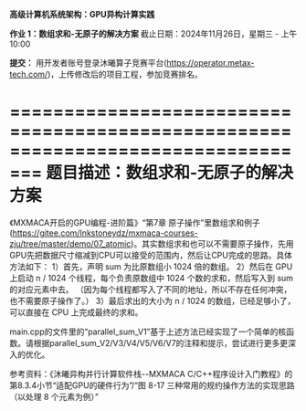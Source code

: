 **高级计算机系统架构：GPU异构计算实践**

**作业 1：数组求和-无原子的解决方案**
截止日期：2024年11月26日，星期三 - 上午10:00

**提交：**
用开发者账号登录沐曦算子竞赛平台(https://operator.metax-tech.com/)，上传修改后的项目工程，参加竞赛排名。

=================================================================================
**题目描述：数组求和-无原子的解决方案**
=================================================================================
《MXMACA开启的GPU编程-进阶篇》“第7章 原子操作”里数组求和例子(https://gitee.com/Inkstoneydz/mxmaca-courses-zju/tree/master/demo/07_atomic)。其实数组求和也可以不需要原子操作，先用GPU先把数据尺寸缩减到CPU可以接受的范围内，然后让CPU完成的思路。具体方法如下：
1）首先，声明 sum 为比原数组小 1024 倍的数组。
2）然后在 GPU 上启动 n / 1024 个线程，每个负责原数组中 1024 个数的求和，然后写入到 sum 的对应元素中去。
（因为每个线程都写入了不同的地址，所以不存在任何冲突，也不需要原子操作了。）
3）最后求出的大小为 n / 1024 的数组，已经足够小了，可以直接在 CPU 上完成最终的求和。

main.cpp的文件里的“parallel_sum_V1”基于上述方法已经实现了一个简单的核函数。请根据parallel_sum_V2/V3/V4/V5/V6/V7的注释和提示，尝试进行更多更深入的优化。

参考资料：《沐曦异构并行计算软件栈--MXMACA C/C++程序设计入门教程》的第8.3.4小节“适配GPU的硬件行为”/“图 8-17 三种常用的规约操作方法的实现思路（以处理 8 个元素为例）”